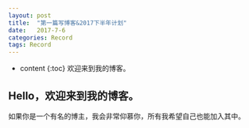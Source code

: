```yaml
---
layout: post
title:  "第一篇写博客&2017下半年计划"
date:   2017-7-6
categories: Record
tags: Record
---
```

* content
{:toc}
欢迎来到我的博客。


## Hello，欢迎来到我的博客。
如果你是一个有名的博主，我会非常仰慕你，所有我希望自己也能加入其中。












